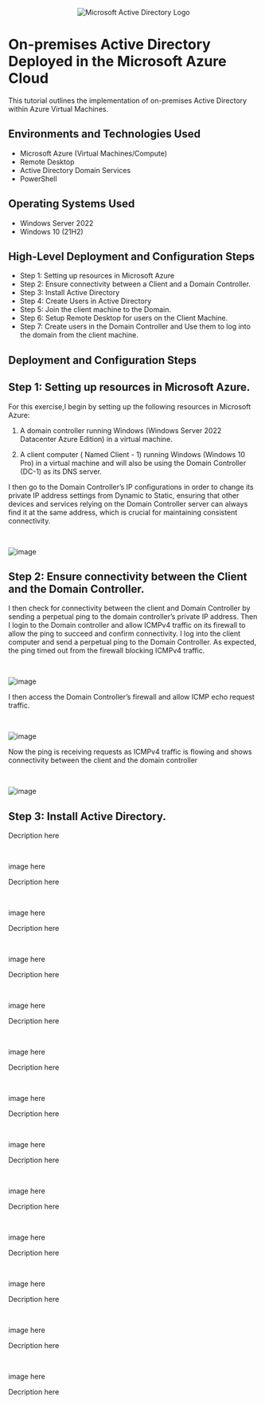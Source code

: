 <p align="center">
<img src="https://i.imgur.com/pU5A58S.png" alt="Microsoft Active Directory Logo"/>
</p>

<h1>On-premises Active Directory Deployed in the Microsoft Azure Cloud </h1>
This tutorial outlines the implementation of on-premises Active Directory within Azure Virtual Machines.<br />


<h2>Environments and Technologies Used</h2>

- Microsoft Azure (Virtual Machines/Compute)
- Remote Desktop
- Active Directory Domain Services
- PowerShell

<h2>Operating Systems Used </h2>

- Windows Server 2022
- Windows 10 (21H2)

<h2>High-Level Deployment and Configuration Steps</h2>

- Step 1: Setting up resources in Microsoft Azure
- Step 2: Ensure connectivity between a Client and a Domain Controller.
- Step 3: Install Active Directory
- Step 4: Create Users in Active Directory
- Step 5: Join the client machine to the Domain.
- Step 6: Setup Remote Desktop for users on the Client Machine.
- Step 7: Create users in the Domain Controller and Use them to log into the domain from the client machine.

 

<p>
<h2>Deployment and Configuration Steps</h2>

<h2>Step 1: Setting up resources in Microsoft Azure.</h2>
For this exercise,I begin by setting up the following resources in Microsoft Azure:

1. A domain controller running Windows (Windows Server 2022 Datacenter Azure Edition) in a virtual machine.

2. A client computer ( Named Client - 1) running Windows (Windows 10 Pro) in a virtual machine and will also be using the Domain Controller (DC-1) as its DNS server.


</p>
<p>
  
I then go to the Domain Controller’s IP configurations in order to change its private IP address settings from Dynamic to Static, ensuring that other devices and services relying on the Domain Controller server can always find it at the same address, which is crucial for maintaining consistent connectivity.

</p>
<br />

<p>
  
![image](https://github.com/teeckay/configure-ad/assets/64244011/1075a22e-6a1b-48cc-b0da-601e872dbceb)


</p>

<h2>Step 2: Ensure connectivity between the Client and the Domain Controller.</h2>
<p>
  
I then check for connectivity between the client and Domain Controller by sending a perpetual  ping to the domain controller’s private IP address. Then I login to the Domain controller and allow ICMPv4 traffic on its firewall to allow the ping to succeed and confirm connectivity.
I log into the client computer and send a perpetual ping to the Domain Controller. As expected, the ping timed out from the firewall blocking ICMPv4 traffic.


</p>
<br />

<p>
  
![image](https://github.com/teeckay/configure-ad/assets/64244011/fde0fd06-79c4-41be-bf75-1913e04c7f75)


</p>
<p>
  
 I then access the Domain Controller’s firewall and allow ICMP echo request traffic.

</p>
<br />

<p>
  
![image](https://github.com/teeckay/configure-ad/assets/64244011/36433346-c01e-4f35-abf4-16b5c3b9c1d8)


</p>
<p>
  
Now the ping is receiving requests as ICMPv4 traffic is flowing and shows connectivity between the client and the domain controller

</p>
<br />

<p>
  
![image](https://github.com/teeckay/configure-ad/assets/64244011/0b825a5f-601f-4549-baeb-565bd25c306f)


</p>

<h2> Step 3: Install Active Directory.</h2>

<p>
  
Decription here

</p>
<br />

<p>
  
image here

</p>
<p>
  
Decription here

</p>
<br />

<p>
  
image here

</p>
<p>
  
Decription here

</p>
<br />

<p>
  
image here

</p>
<p>
  
Decription here

</p>
<br />

<p>
  
image here

</p>
<p>
  
Decription here

</p>
<br />

<p>
  
image here

</p>
<p>
  
Decription here

</p>
<br />

<p>
  
image here

</p>
<p>
  
Decription here

</p>
<br />

<p>
  
image here

</p>
<p>
  
Decription here

</p>
<br />

<p>
  
image here

</p>
<p>
  
Decription here

</p>
<br />

<p>
  
image here

</p>
<p>
  
Decription here

</p>
<br />

<p>
  
image here

</p>
<p>
  
Decription here

</p>
<br />

<p>
  
image here

</p>
<p>
  
Decription here

</p>
<br />

<p>
  
image here

</p>
<p>
  
Decription here

</p>
<br />



